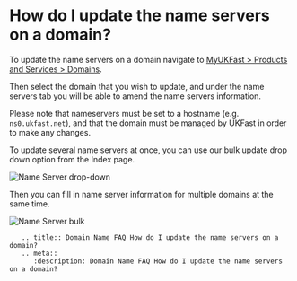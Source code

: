 # How do I update the name servers on a domain?

To update the name servers on a domain navigate to [MyUKFast > Products and Services > Domains](https://my.ukfast.co.uk/domains/index.php).

Then select the domain that you wish to update, and under the name servers tab you will be able to amend the name servers information.

Please note that nameservers must be set to a hostname (e.g. `ns0.ukfast.net`), and that the domain must be managed by UKFast in order to make any changes.

To update several name servers at once, you can use our bulk update drop down option from the Index page.

![Name Server drop-down](https://my.ukfast.co.uk/images//faq/domains/domaindropdown.png)

Then you can fill in name server information for multiple domains at the same time.

![Name Server bulk](https://my.ukfast.co.uk/images/faq/domains/nameserver.png)

```eval_rst
   .. title:: Domain Name FAQ How do I update the name servers on a domain?
   .. meta::
      :description: Domain Name FAQ How do I update the name servers on a domain?
```
